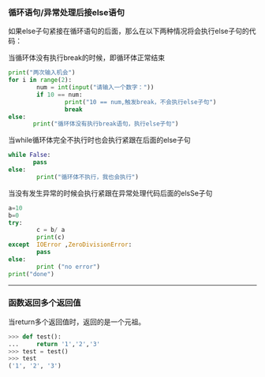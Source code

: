 ### **循环语句/异常处理后接else语句**
如果else子句紧接在循环语句的后面，那么在以下两种情况将会执行else子句的代码：
 
当循环体没有执行break的时候，即循环体正常结束
```python
print("两次输入机会")
for i in range(2):
        num = int(input("请输入一个数字："))
        if 10 == num:
                print("10 == num,触发break，不会执行else子句")
                break
else:
       print("循环体没有执行break语句，执行else子句")
```
当while循环体完全不执行时也会执行紧跟在后面的else子句
```python
while False:
       pass
else:
        print("循环体不执行，我也会执行")
```
当没有发生异常的时候会执行紧跟在异常处理代码后面的elsSe子句
```python
a=10
b=0
try:
        c = b/ a
        print(c)
except  IOError ,ZeroDivisionError:
        pass
else:
        print ("no error")
print("done")
```
***
### **函数返回多个返回值**

当return多个返回值时，返回的是一个元祖。
```python
>>> def test():
...     return '1','2','3'
>>> test = test()
>>> test
('1', '2', '3')
```